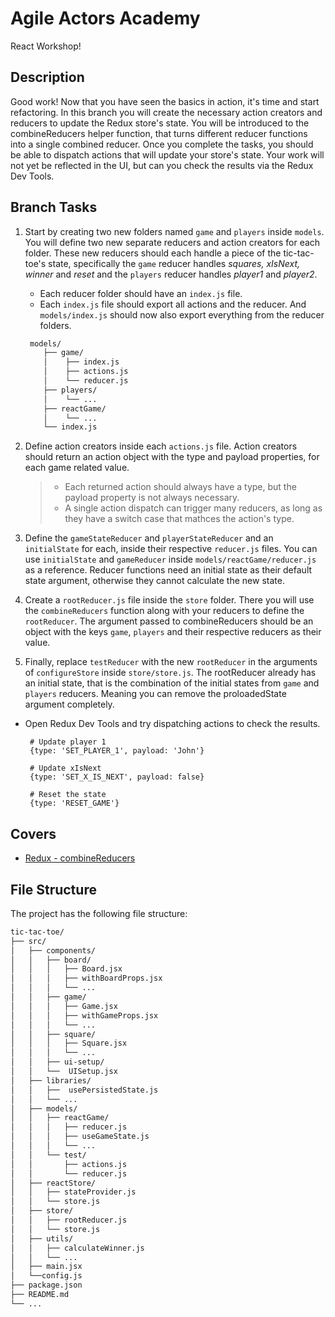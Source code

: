 # Agile Actors Academy

React Workshop!

## Description

Good work! Now that you have seen the basics in action, it's time and start refactoring. In this branch you will create the necessary action creators and reducers to update the Redux store's state. You will be introduced to the combineReducers helper function, that turns different reducer functions into a single combined reducer. Once you complete the tasks, you should be able to dispatch actions that will update your store's state. Your work will not yet be reflected in the UI, but can you check the results via the Redux Dev Tools.

## Branch Tasks

1. Start by creating two new folders named `game` and `players` inside `models`. You will define two new separate reducers and action creators for each folder. These new reducers should each handle a piece of the tic-tac-toe's state, specifically the `game` reducer handles _squares, xIsNext, winner_ and _reset_ and the `players` reducer handles _player1_ and _player2_.

   - Each reducer folder should have an `index.js` file.
   - Each `index.js` file should export all actions and the reducer. And `models/index.js` should now also export everything from the reducer folders.

   ```bash
    models/
       ├── game/
       │    ├── index.js
       │    ├── actions.js
       │    └── reducer.js
       ├── players/
       │    └── ...
       ├── reactGame/
       │    └── ...
       └── index.js
   ```

2. Define action creators inside each `actions.js` file. Action creators should return an action object with the type and payload properties, for each game related value.

   > - Each returned action should always have a type, but the payload property is not always necessary.
   > - A single action dispatch can trigger many reducers, as long as they have a switch case that mathces the action's type.

3. Define the `gameStateReducer` and `playerStateReducer` and an `initialState` for each, inside their respective `reducer.js` files. You can use `initialState` and `gameReducer` inside `models/reactGame/reducer.js` as a reference. Reducer functions need an initial state as their default state argument, otherwise they cannot calculate the new state.

4. Create a `rootReducer.js` file inside the `store` folder. There you will use the `combineReducers` function along with your reducers to define the `rootReducer`. The argument passed to combineReducers should be an object with the keys `game`, `players` and their respective reducers as their value.

5. Finally, replace `testReducer` with the new `rootReducer` in the arguments of `configureStore` inside `store/store.js`. The rootReducer already has an initial state, that is the combination of the initial states from `game` and `players` reducers. Meaning you can remove the proloadedState argument completely.

- Open Redux Dev Tools and try dispatching actions to check the results.

  ```
   # Update player 1
   {type: 'SET_PLAYER_1', payload: 'John'}

   # Update xIsNext
   {type: 'SET_X_IS_NEXT', payload: false}

   # Reset the state
   {type: 'RESET_GAME'}
  ```

## Covers

- [Redux - combineReducers](https://redux.js.org/api/combinereducers)

## File Structure

The project has the following file structure:

```bash
tic-tac-toe/
├── src/
│   ├── components/
│   │   ├── board/
│   │   │   ├── Board.jsx
│   │   │   ├── withBoardProps.jsx
│   │   │   └── ...
│   │   ├── game/
│   │   │   ├── Game.jsx
│   │   │   ├── withGameProps.jsx
│   │   │   └── ...
│   │   ├── square/
│   │   │   ├── Square.jsx
│   │   │   └── ...
│   │   ├── ui-setup/
│   │   └──  UISetup.jsx
│   ├── libraries/
│   │   ├──  usePersistedState.js
│   │   └── ...
│   ├── models/
│   │   ├── reactGame/
│   │   │   ├── reducer.js
│   │   │   ├── useGameState.js
│   │   │   └── ...
│   │   └── test/
│   │       ├── actions.js
│   │       └── reducer.js
│   ├── reactStore/
│   │   ├── stateProvider.js
│   │   └── store.js
│   ├── store/
│   │   ├── rootReducer.js
│   │   └── store.js
│   ├── utils/
│   │   ├── calculateWinner.js
│   │   └── ...
│   ├── main.jsx
│   └──config.js
├── package.json
├── README.md
└── ...
```
